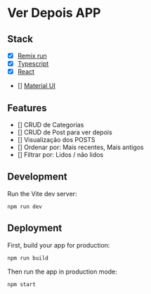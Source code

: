 # Ver Depois APP

## Stack

- [x] [Remix run](https://remix.run)
- [x] [Typescript](https://www.typescriptlang.org)
- [x] [React](https://react.dev)
- [] [Material UI](https://mui.com/material-ui)

## Features

- [] CRUD de Categorias
- [] CRUD de Post para ver depois
- [] Visualização dos POSTS
- [] Ordenar por: Mais recentes, Mais antigos
- [] Filtrar por: Lidos / não lidos


## Development

Run the Vite dev server:

```shellscript
npm run dev
```

## Deployment

First, build your app for production:

```sh
npm run build
```

Then run the app in production mode:

```sh
npm start
```
